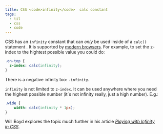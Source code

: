 ```yaml
---
title: CSS <code>infinity</code>  calc constant
tags: 
  - til
  - css
  - code
---
```

CSS has an `infinity` constant that can *only* be used inside of a `calc()` statement . It is supported by [modern browsers](https://caniuse.com/mdn-css_types_calc-constant_infinity). For example, to set the z-index to the hightest possible value you could do:

```css
.on-top {
  z-index: calc(infinity);
}
```

There is a negative infinity too: `-infinity`.

`infinity` is not limited to `z-index`. It can be used anywhere where you need the highest possible number (it´s not infinity really, just a high number). E.g.:

```css
.wide {
	width: calc(infinity * 1px);
}
```

Will Boyd explores the topic much further in his article [<cite>Playing with Infinity in CSS</cite>](https://codersblock.com/blog/playing-with-infinity-in-css/).